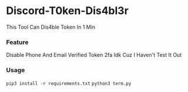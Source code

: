 # Discord-T0ken-Dis4bl3r
This Tool Can Dis4ble Token In 1 Min 

### Feature
Disable Phone And Email Verified Token
2fa Idk Cuz I Haven't Test It Out

### Usage
```pip3 install -r requirements.txt```
```python3 term.py```
